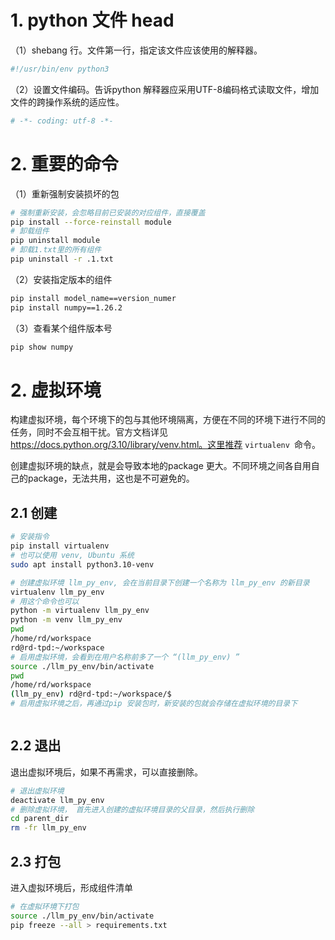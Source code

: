 # 1. python 文件 head

（1）shebang 行。文件第一行，指定该文件应该使用的解释器。

```python
#!/usr/bin/env python3
```

（2）设置文件编码。告诉python 解释器应采用UTF-8编码格式读取文件，增加文件的跨操作系统的适应性。

```python
# -*- coding: utf-8 -*-
```



# 2. 重要的命令

（1）重新强制安装损坏的包

```sh
# 强制重新安装，会忽略目前已安装的对应组件，直接覆盖
pip install --force-reinstall module
# 卸载组件
pip uninstall module
# 卸载1.txt里的所有组件
pip uninstall -r .1.txt
```

（2）安装指定版本的组件

```sh
pip install model_name==version_numer
pip install numpy==1.26.2
```

（3）查看某个组件版本号

```sh
pip show numpy
```



# 2. 虚拟环境

构建虚拟环境，每个环境下的包与其他环境隔离，方便在不同的环境下进行不同的任务，同时不会互相干扰。官方文档详见 https://docs.python.org/3.10/library/venv.html。这里推荐 `virtualenv `命令。

创建虚拟环境的缺点，就是会导致本地的package 更大。不同环境之间各自用自己的package，无法共用，这也是不可避免的。

## 2.1 创建

```sh
# 安装指令
pip install virtualenv
# 也可以使用 venv, Ubuntu 系统
sudo apt install python3.10-venv

# 创建虚拟环境 llm_py_env, 会在当前目录下创建一个名称为 llm_py_env 的新目录
virtualenv llm_py_env
# 用这个命令也可以
python -m virtualenv llm_py_env
python -m venv llm_py_env
pwd
/home/rd/workspace
rd@rd-tpd:~/workspace
# 启用虚拟环境，会看到在用户名称前多了一个 “(llm_py_env) ”
source ./llm_py_env/bin/activate
pwd
/home/rd/workspace
(llm_py_env) rd@rd-tpd:~/workspace/$
# 启用虚拟环境之后，再通过pip 安装包时，新安装的包就会存储在虚拟环境的目录下



```



## 2.2 退出

退出虚拟环境后，如果不再需求，可以直接删除。

```sh
# 退出虚拟环境
deactivate llm_py_env
# 删除虚拟环境， 首先进入创建的虚拟环境目录的父目录，然后执行删除
cd parent_dir
rm -fr llm_py_env
```



## 2.3 打包

进入虚拟环境后，形成组件清单

```sh
# 在虚拟环境下打包
source ./llm_py_env/bin/activate
pip freeze --all > requirements.txt
```



